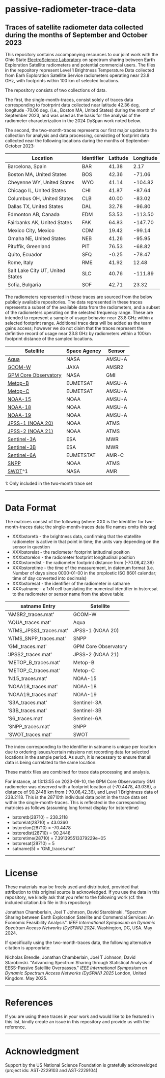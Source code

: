 # passive-radiometer-trace-data
Traces of satellite radiometer data collected during the months of September and October 2023 
----------------

This repository contains accompanying resources to our joint work with the Ohio State [ElectroScience Laboratory](https://electroscience.osu.edu/) on spectrum sharing between Earth Exploration Satellite radiometers and potential commercial users. The files in the repository represent Level 1 Brightness Temperature Data collected from Earh Exploration Satellite Service radiometers operating near 23.8 GHz, with footprints within 100 km of selected locations. 

The repository consists of two collections of data. 

The first, the single-month-traces, consist solely of traces data corresponding to footrprint data collected near latitude 42.36 deg, longitude -70.06 deg. (i.e., Boston MA, United States) during the month of September 2023, and was used as the basis for the analysis of the radiometer characterization in the 2024 DySpan work noted below.

The second, the two-month-traces represents our first major update to the collection for analysis and data processing, consisting of footprint data collected near the following locations during the months of September-October 2023:

Location | Identifier | Latitude | Longitude 
--- | --- | --- | ---
Barcelona, Spain | BAR | 41.38 | 2.17
Boston MA, United States | BOS | 42.36 | -71.06
Cheyenne WY, United States | WYO | 41.14  | -104.82
Chicago IL, United States | CHI | 41.87  | -87.64
Columbus OH, United States | CLB | 40.00 | -83.02
Dallas TX, United States | DAL | 32.78  | -96.80
Edmonton AB, Canada | EDM | 53.53  | -113.50
Fairbanks AK, United States | FAK | 64.83  | -147.70
Mexico City, Mexico | CDM | 19.42 | -99.14
Omaha NE, United States | NEB |  41.26  | -95.95
Pituffik, Greenland | PIT | 76.53  | -68.82
Quito, Ecuador | SFQ | -0.25  | -78.47
Rome, Italy | RME |  41.92  | 12.48
Salt Lake City UT, United States | SLC | 40.76  | -111.89
Sofia, Bulgaria | SOF | 42.71 | 23.32

The radiometers represented in these traces are sourced from the below publicly available repositories. The data represented in these traces represents a subset of the available data from the radiometers, and a subset of the radiometers operating on the selected frequency range. These are intended to represent a sample of usage behavior near 23.8 GHz within a selected footprint range. Additional trace data will be added as the team gains access; however we do not claim that the traces represent the definitive record of usage near 23.8 GHz by radiometers within a 100km footprint distance of the sampled locations.

Satellite | Space Agency | Sensor 
--- | --- | --- 
[Aqua](https://disc.gsfc.nasa.gov/datasets/AIRABRAD005/summary)| NASA | AMSU-A
[GCOM-W](https://gportal.jaxa.jp/gpr/search?tab=1) | JAXA | AMSR2 
[GPM Core Observatory](https://disc.gsfc.nasa.gov/datasets/GPM1BGMI07/summary) | NASA | GMI 
[Metop-B](https://data.eumetsat.int/product/EO:EUM:DAT:METOP:AMSUL1) |EUMETSAT | AMSU-A 
[Metop-C](https://data.eumetsat.int/product/EO:EUM:DAT:METOP:AMSUL1) | EUMETSAT | AMSU-A 
[NOAA-15](https://www.ncei.noaa.gov/has/HAS.FileAppRouter?datasetname=NSTARFCDR&subqueryby=STATION&applname=&outdest=FILE) | NOAA | AMSU-A 
[NOAA-18](https://www.ncei.noaa.gov/data/amsu-a-brightness-temperature/access) | NOAA | AMSU-A  
[NOAA-19](https://www.ncei.noaa.gov/data/amsu-a-brightness-temperature/access) | NOAA | AMSU-A 
[JPSS-1 (NOAA 20)](https://www.ncei.noaa.gov/access/metadata/landing-page/bin/iso?id=gov.noaa.ncdc:C0142) | NOAA | ATMS 
[JPSS-2 (NOAA 21)](https://www.ncei.noaa.gov/access/metadata/landing-page/bin/iso?id=gov.noaa.ncdc:C0142) | NOAA | ATMS 
[Sentinel-3A](https://documentation.dataspace.copernicus.eu/Data/Sentinel3.html#sentinel-3-sral-level-2) | ESA | MWR 
[Sentinel-3B](https://documentation.dataspace.copernicus.eu/Data/Sentinel3.html#sentinel-3-sral-level-2) | ESA | MWR 
[Sentinel-6A](https://navigator.eumetsat.int/product/EO:EUM:DAT:0146) | EUMETSTAT | AMR-C 
[SNPP](https://www.ncei.noaa.gov/data/amsu-a-brightness-temperature/access) | NOAA | ATMS 
[SWOT](https://podaac.jpl.nasa.gov/dataset/SWOT_L2_RAD_GDR_2)^1 | NASA | AMR

1: Only included in the two-month trace set

---------------------
# Data Format

The matrices consist of the following (where XXX is the Identifier for two-month-traces data; the single-month-traces data file names omits this tag)

* XXXbstoretb - the brightness data, confirming that the statellite radiometer is active in that point in time; the units vary depending on the sensor in question  
* XXXbstorelat - the radiometer footprint latitudinal position  
* XXXbstorelon - the radiometer footprint longitudinal position  
* XXXbstoredist - the radiometer footprint distance from (-70.06,42.36)  
* XXXbstoretime - the time of the measurement, in datenum format (i.e. Number of days since 0000-01-00 in the proploetic ISO 8601 calendar; time of day converted into decimals)  
* XXXbstoresat - the identifier of the radiometer in satname  
* XXXsatname - a 1xN cell translating the numerical identifier in bstoresat to the radiometer or sensor name from the above table:

satname Entry | Satellite
--- | ---
'AMSR2_traces.mat' | GCOM-W
'AQUA_traces.mat' | Aqua
'ATMS_JPSS1_traces.mat' | JPSS-1 (NOAA 20)
'ATMS_SNPP_traces.mat' | SNPP
'GMI_traces.mat' | GPM Core Observatory
'JPSS2_traces.mat' | JPSS-2 (NOAA 21)
'METOP_B_traces.mat' | Metop-B
'METOP_C_traces.mat' | Metop-C
'N15_traces.mat' | NOAA-15
'NOAA18_traces.mat' | NOAA-18
'NOAA19_traces.mat' | NOAA-19
'S3A_traces.mat' | Sentinel-3A
'S3B_traces.mat' | Sentinel-3B
'S6_traces.mat' | Sentinel-6A
'SNPP_traces.mat' | SNPP
'SWOT_traces.mat' | SWOT

The index corresponding to the identifier in satname is unique per location due to ordering issues/certain missions not recording data for selected locations in the sample period. As such, it is necessary to ensure that all data is being correlated to the same location. 

These matrix files are combined for trace data processing and analysis. 

For instance, at 13\:13\:55 on 2023-09-10, the GPM Core Observastory GMI radiometer was observed with a footprint location at (-70.4478, 43.036), a distance of 90.2448 km from (-70.06,42.36), and Level 1 Brightness data of 238.2118. This is the 28710th individual data point in the trace data set within the single-month-traces. This is reflected in the corresponding matricies as follows (assuming long format display for bstoretime)

* bstoretb(28710) = 238.2118  
* bstorelat(28710) = 43.0360  
* bstorelon(28710) = -70.4478  
* bstoredist(28710) = 90.2448  
* bstoretime(28710) = 7.391395513379229e+05  
* bstoresat(28710) = 5  
* satname(5) = 'GMI_traces.mat'

-----------------
# License


These materials may be freely used and distributed, provided that attribution to this original source is acknowledged. If you use the data in this repository, we kindly ask that you refer to the following work (cf. the included citation.bib file in this repository):

Jonathan Chamberlain, Joel T Johnson, David Starobinski. "Spectrum Sharing between Earth Exploration Satellite and Commercial Services: An Economic Feasibility Analysis". *IEEE International Symposium on Dynamic Spectrum Access Networks (DySPAN) 2024*. Washington, DC, USA. May 2024.  

If specifically using the two-month-traces data, the following alternative citation is appropriate:

Nicholas Brendle, Jonathan Chamberlain, Joel T Johnson, David Starobinski. "Advancing Spectrum Sharing through Statistical Analysis of EESS-Passive Satellite Overpasses." *IEEE International Symposium on Dynamic Spectrum Access Networks (DySPAN) 2025* London, United Kingdom. May 2025.

-----------------
# References

If you are using these traces in your work and would like to be featured in this list, kindly create an issue in this repository and provide us with the reference.

-----------------
# Acknowledgment

Support by the US National Science Foundation is gratefully acknoweldged (project ids: AST-2229103 and AST-2229104)
